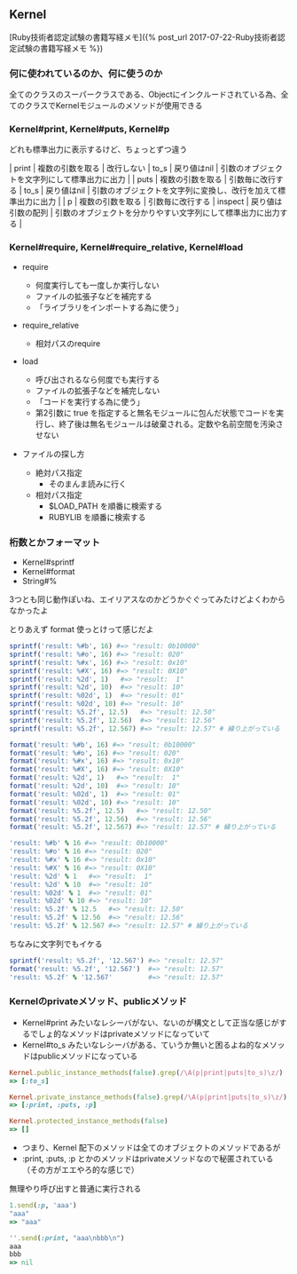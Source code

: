 ## Kernel

[Ruby技術者認定試験の書籍写経メモ]({% post_url 2017-07-22-Ruby技術者認定試験の書籍写経メモ %})

### 何に使われているのか、何に使うのか

全てのクラスのスーパークラスである、Objectにインクルードされている為、全てのクラスでKernelモジュールのメソッドが使用できる

### Kernel#print, Kernel#puts, Kernel#p

どれも標準出力に表示するけど、ちょっとずつ違う

| print | 複数の引数を取る | 改行しない       | to_s    | 戻り値はnil        | 引数のオブジェクトを文字列にして標準出力に出力                 |
| puts  | 複数の引数を取る | 引数毎に改行する | to_s    | 戻り値はnil        | 引数のオブジェクトを文字列に変換し、改行を加えて標準出力に出力 |
| p     | 複数の引数を取る | 引数毎に改行する | inspect | 戻り値は引数の配列 | 引数のオブジェクトを分かりやすい文字列にして標準出力に出力する |

### Kernel#require, Kernel#require_relative, Kernel#load

- require
  - 何度実行しても一度しか実行しない
  - ファイルの拡張子などを補完する
  - 「ライブラリをインポートする為に使う」

- require_relative
  - 相対パスのrequire

- load
  - 呼び出されるなら何度でも実行する
  - ファイルの拡張子などを補完しない
  - 「コードを実行する為に使う」
  - 第2引数に true を指定すると無名モジュールに包んだ状態でコードを実行し、終了後は無名モジュールは破棄される。定数や名前空間を汚染させない

- ファイルの探し方
  - 絶対パス指定
    - そのまんま読みに行く
  - 相対パス指定
    - $LOAD_PATH を順番に検索する
    - RUBYLIB を順番に検索する

### 桁数とかフォーマット

- Kernel#sprintf
- Kernel#format
- String#%

3つとも同じ動作ぽいね、エイリアスなのかどうかぐぐってみたけどよくわからなかったよ

とりあえず format 使っとけって感じだよ

```ruby
sprintf('result: %#b', 16) #=> "result: 0b10000"
sprintf('result: %#o', 16) #=> "result: 020"
sprintf('result: %#x', 16) #=> "result: 0x10"
sprintf('result: %#X', 16) #=> "result: 0X10"
sprintf('result: %2d', 1)   #=> "result:  1"
sprintf('result: %2d', 10)  #=> "result: 10"
sprintf('result: %02d', 1)  #=> "result: 01"
sprintf('result: %02d', 10) #=> "result: 10"
sprintf('result: %5.2f', 12.5)   #=> "result: 12.50"
sprintf('result: %5.2f', 12.56)  #=> "result: 12.56"
sprintf('result: %5.2f', 12.567) #=> "result: 12.57" # 繰り上がっている

format('result: %#b', 16) #=> "result: 0b10000"
format('result: %#o', 16) #=> "result: 020"
format('result: %#x', 16) #=> "result: 0x10"
format('result: %#X', 16) #=> "result: 0X10"
format('result: %2d', 1)   #=> "result:  1"
format('result: %2d', 10)  #=> "result: 10"
format('result: %02d', 1)  #=> "result: 01"
format('result: %02d', 10) #=> "result: 10"
format('result: %5.2f', 12.5)   #=> "result: 12.50"
format('result: %5.2f', 12.56)  #=> "result: 12.56"
format('result: %5.2f', 12.567) #=> "result: 12.57" # 繰り上がっている

'result: %#b' % 16 #=> "result: 0b10000"
'result: %#o' % 16 #=> "result: 020"
'result: %#x' % 16 #=> "result: 0x10"
'result: %#X' % 16 #=> "result: 0X10"
'result: %2d' % 1   #=> "result:  1"
'result: %2d' % 10  #=> "result: 10"
'result: %02d' % 1  #=> "result: 01"
'result: %02d' % 10 #=> "result: 10"
'result: %5.2f' % 12.5   #=> "result: 12.50"
'result: %5.2f' % 12.56  #=> "result: 12.56"
'result: %5.2f' % 12.567 #=> "result: 12.57" # 繰り上がっている
```

ちなみに文字列でもイケる

```ruby
sprintf('result: %5.2f', '12.567') #=> "result: 12.57"
format('result: %5.2f', '12.567')  #=> "result: 12.57"
'result: %5.2f' % '12.567'         #=> "result: 12.57"
```

### Kernelのprivateメソッド、publicメソッド

- Kernel#print みたいなレシーバがない、ないのが構文として正当な感じがするでしょ的なメソッドはprivateメソッドになっていて
- Kernel#to_s みたいなレシーバがある、ていうか無いと困るよね的なメソッドはpublicメソッドになっている

```ruby
Kernel.public_instance_methods(false).grep(/\A(p|print|puts|to_s)\z/)
=> [:to_s]

Kernel.private_instance_methods(false).grep(/\A(p|print|puts|to_s)\z/)
=> [:print, :puts, :p]

Kernel.protected_instance_methods(false)
=> []
```

- つまり、Kernel 配下のメソッドは全てのオブジェクトのメソッドであるが
- :print, :puts, :p とかのメソッドはprivateメソッドなので秘匿されている（その方がエエやろ的な感じで）

無理やり呼び出すと普通に実行される

```ruby
1.send(:p, 'aaa')
"aaa"
=> "aaa"

''.send(:print, "aaa\nbbb\n")
aaa
bbb
=> nil
```

